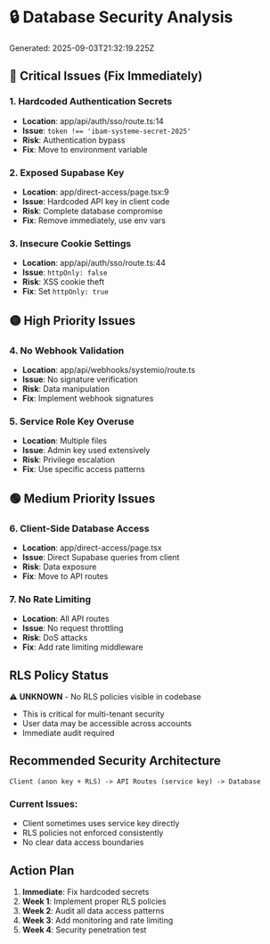 # 🔒 Database Security Analysis

Generated: 2025-09-03T21:32:19.225Z

## 🔴 Critical Issues (Fix Immediately)

### 1. Hardcoded Authentication Secrets
- **Location**: app/api/auth/sso/route.ts:14
- **Issue**: `token !== 'ibam-systeme-secret-2025'`
- **Risk**: Authentication bypass
- **Fix**: Move to environment variable

### 2. Exposed Supabase Key
- **Location**: app/direct-access/page.tsx:9
- **Issue**: Hardcoded API key in client code
- **Risk**: Complete database compromise
- **Fix**: Remove immediately, use env vars

### 3. Insecure Cookie Settings
- **Location**: app/api/auth/sso/route.ts:44
- **Issue**: `httpOnly: false`
- **Risk**: XSS cookie theft
- **Fix**: Set `httpOnly: true`

## 🟡 High Priority Issues

### 4. No Webhook Validation
- **Location**: app/api/webhooks/systemio/route.ts
- **Issue**: No signature verification
- **Risk**: Data manipulation
- **Fix**: Implement webhook signatures

### 5. Service Role Key Overuse
- **Location**: Multiple files
- **Issue**: Admin key used extensively
- **Risk**: Privilege escalation
- **Fix**: Use specific access patterns

## 🟢 Medium Priority Issues

### 6. Client-Side Database Access
- **Location**: app/direct-access/page.tsx
- **Issue**: Direct Supabase queries from client
- **Risk**: Data exposure
- **Fix**: Move to API routes

### 7. No Rate Limiting
- **Location**: All API routes
- **Issue**: No request throttling
- **Risk**: DoS attacks
- **Fix**: Add rate limiting middleware

## RLS Policy Status
⚠️ **UNKNOWN** - No RLS policies visible in codebase
- This is critical for multi-tenant security
- User data may be accessible across accounts
- Immediate audit required

## Recommended Security Architecture

```
Client (anon key + RLS) -> API Routes (service key) -> Database
```

### Current Issues:
- Client sometimes uses service key directly
- RLS policies not enforced consistently
- No clear data access boundaries

## Action Plan
1. **Immediate**: Fix hardcoded secrets
2. **Week 1**: Implement proper RLS policies
3. **Week 2**: Audit all data access patterns
4. **Week 3**: Add monitoring and rate limiting
5. **Week 4**: Security penetration test

